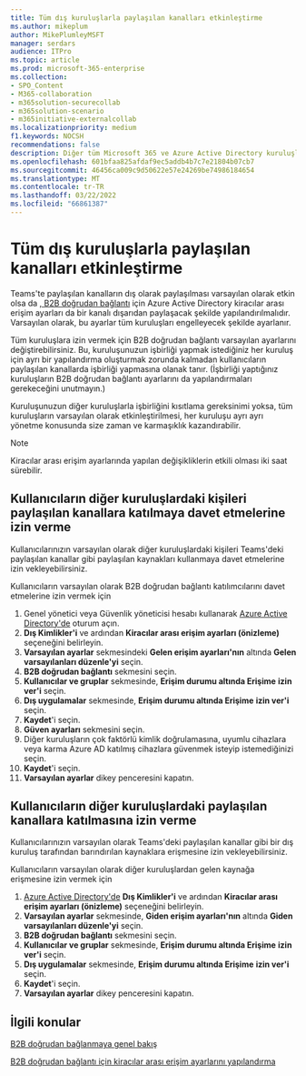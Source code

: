 ```yaml
---
title: Tüm dış kuruluşlarla paylaşılan kanalları etkinleştirme
ms.author: mikeplum
author: MikePlumleyMSFT
manager: serdars
audience: ITPro
ms.topic: article
ms.prod: microsoft-365-enterprise
ms.collection:
- SPO_Content
- M365-collaboration
- m365solution-securecollab
- m365solution-scenario
- m365initiative-externalcollab
ms.localizationpriority: medium
f1.keywords: NOCSH
recommendations: false
description: Diğer tüm Microsoft 365 ve Azure Active Directory kuruluşlarıyla paylaşılan kanalları etkinleştirmeyi öğrenin.
ms.openlocfilehash: 601bfaa825afdaf9ec5addb4b7c7e21804b07cb7
ms.sourcegitcommit: 46456ca009c9d50622e57e24269be74986184654
ms.translationtype: MT
ms.contentlocale: tr-TR
ms.lasthandoff: 03/22/2022
ms.locfileid: "66861387"
---
```

# <a name="enable-shared-channels-with-all-external-organizations"></a>Tüm dış kuruluşlarla paylaşılan kanalları etkinleştirme

Teams'te paylaşılan kanalların dış olarak paylaşılması varsayılan olarak etkin olsa da [, B2B doğrudan bağlantı](/azure/active-directory/external-identities/b2b-direct-connect-overview) için Azure Active Directory kiracılar arası erişim ayarları da bir kanalı dışarıdan paylaşacak şekilde yapılandırılmalıdır. Varsayılan olarak, bu ayarlar tüm kuruluşları engelleyecek şekilde ayarlanır.

Tüm kuruluşlara izin vermek için B2B doğrudan bağlantı varsayılan ayarlarını değiştirebilirsiniz. Bu, kuruluşunuzun işbirliği yapmak istediğiniz her kuruluş için ayrı bir yapılandırma oluşturmak zorunda kalmadan kullanıcıların paylaşılan kanallarda işbirliği yapmasına olanak tanır. (İşbirliği yaptığınız kuruluşların B2B doğrudan bağlantı ayarlarını da yapılandırmaları gerekeceğini unutmayın.)

Kuruluşunuzun diğer kuruluşlarla işbirliğini kısıtlama gereksinimi yoksa, tüm kuruluşların varsayılan olarak etkinleştirilmesi, her kuruluşu ayrı ayrı yönetme konusunda size zaman ve karmaşıklık kazandırabilir.

> [!NOTE]
> Kiracılar arası erişim ayarlarında yapılan değişikliklerin etkili olması iki saat sürebilir.

## <a name="allow-users-to-invite-people-in-other-organizations-to-participate-in-shared-channels"></a>Kullanıcıların diğer kuruluşlardaki kişileri paylaşılan kanallara katılmaya davet etmelerine izin verme

Kullanıcılarınızın varsayılan olarak diğer kuruluşlardaki kişileri Teams'deki paylaşılan kanallar gibi paylaşılan kaynakları kullanmaya davet etmelerine izin vekleyebilirsiniz.

Kullanıcıların varsayılan olarak B2B doğrudan bağlantı katılımcılarını davet etmelerine izin vermek için
1. Genel yönetici veya Güvenlik yöneticisi hesabı kullanarak [Azure Active Directory'de](https://aad.portal.azure.com) oturum açın.
1. **Dış Kimlikler'i** ve ardından **Kiracılar arası erişim ayarları (önizleme)** seçeneğini belirleyin.
1. **Varsayılan ayarlar** sekmesindeki **Gelen erişim ayarları'nın** altında **Gelen varsayılanları düzenle'yi** seçin.
1. **B2B doğrudan bağlantı** sekmesini seçin.
1. **Kullanıcılar ve gruplar** sekmesinde, **Erişim durumu altında Erişime** **izin ver'i** seçin.
1. **Dış uygulamalar** sekmesinde, **Erişim durumu altında Erişime** **izin ver'i** seçin.
1. **Kaydet**'i seçin.
1. **Güven ayarları** sekmesini seçin.
1. Diğer kuruluşların çok faktörlü kimlik doğrulamasına, uyumlu cihazlara veya karma Azure AD katılmış cihazlara güvenmek isteyip istemediğinizi seçin.
1. **Kaydet**'i seçin.
1. **Varsayılan ayarlar** dikey penceresini kapatın.

## <a name="allow-users-to-participate-in-shared-channels-in-other-organizations"></a>Kullanıcıların diğer kuruluşlardaki paylaşılan kanallara katılmasına izin verme

Kullanıcılarınızın varsayılan olarak Teams'deki paylaşılan kanallar gibi bir dış kuruluş tarafından barındırılan kaynaklara erişmesine izin vekleyebilirsiniz.

Kullanıcıların varsayılan olarak diğer kuruluşlardan gelen kaynağa erişmesine izin vermek için
1. [Azure Active Directory'de](https://aad.portal.azure.com) **Dış Kimlikler'i** ve ardından **Kiracılar arası erişim ayarları (önizleme)** seçeneğini belirleyin.
1. **Varsayılan ayarlar** sekmesinde, **Giden erişim ayarları'nın** altında **Giden varsayılanları düzenle'yi** seçin.
1. **B2B doğrudan bağlantı** sekmesini seçin.
1. **Kullanıcılar ve gruplar** sekmesinde, **Erişim durumu altında Erişime** **izin ver'i** seçin.
1. **Dış uygulamalar** sekmesinde, **Erişim durumu altında Erişime** **izin ver'i** seçin.
1. **Kaydet**'i seçin.
1. **Varsayılan ayarlar** dikey penceresini kapatın.

## <a name="related-topics"></a>İlgili konular

[B2B doğrudan bağlanmaya genel bakış](/azure/active-directory/external-identities/b2b-direct-connect-overview)

[B2B doğrudan bağlantı için kiracılar arası erişim ayarlarını yapılandırma](/azure/active-directory/external-identities/cross-tenant-access-settings-b2b-direct-connect)

